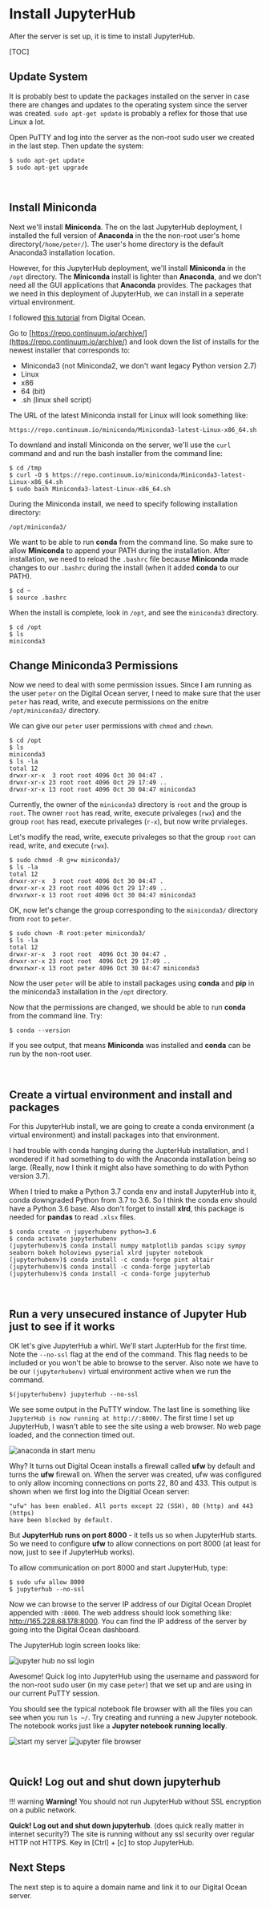 # Install JupyterHub

After the server is set up, it is time to install JupyterHub.

[TOC]

## Update System

It is probably best to update the packages installed on the server in case there are changes and updates to the operating system since the server was created. ```sudo apt-get update``` is probably a reflex for those that use Linux a lot. 

Open PuTTY and log into the server as the non-root sudo user we created in the last step. Then update the system:

```text
$ sudo apt-get update
$ sudo apt-get upgrade
```

<br>

## Install Miniconda

Next we'll install **Miniconda**. The on the last JupyterHub deployment, I installed the full version of **Anaconda** in the the non-root user's home directory(```/home/peter/```). The user's home directory is the default Anaconda3 installation location. 

However, for this JupyterHub deployment, we'll install **Miniconda** in the ```/opt``` directory. The **Miniconda** install is lighter than **Anaconda**, and we don't need all the GUI applications that **Anaconda** provides. The packages that we need in this deployment of JupyterHub, we can install in a seperate virtual environment. 

I followed [this tutorial](https://www.digitalocean.com/community/tutorials/how-to-install-the-anaconda-python-distribution-on-ubuntu-16-04) from Digital Ocean.

Go to [https://repo.continuum.io/archive/](https://repo.continuum.io/archive/) and look down the list of installs for the newest installer that corresponds to:

 * Miniconda3 (not Miniconda2, we don't want legacy Python version 2.7)
 * Linux
 * x86
 * 64 (bit)
 * .sh (linux shell script)

The URL of the latest Miniconda install for Linux will look something like:

```text
https://repo.continuum.io/miniconda/Miniconda3-latest-Linux-x86_64.sh
```

To downland and install Miniconda on the server, we'll use the ```curl``` command and and run the bash installer from the command line:

```text
$ cd /tmp
$ curl -O $ https://repo.continuum.io/miniconda/Miniconda3-latest-Linux-x86_64.sh
$ sudo bash Miniconda3-latest-Linux-x86_64.sh
```

During the Miniconda install, we need to specify following installation directory:

```text
/opt/miniconda3/
```

We want to be able to run **conda** from the command line. So make sure to allow **Miniconda** to append your PATH during the installation. After installation, we need to reload the ```.bashrc``` file because **Miniconda** made changes to our ```.bashrc``` during the install (when it added **conda** to our PATH).

```text
$ cd ~
$ source .bashrc
```

When the install is complete,  look in ```/opt```, and see the ```miniconda3``` directory.

```text
$ cd /opt
$ ls
miniconda3
```

## Change Miniconda3 Permissions

Now we need to deal with some permission issues. Since I am running as the user ```peter``` on the Digital Ocean server, I need to make sure that the user ```peter``` has read, write, and execute permissions on the enitre ```/opt/miniconda3/``` directory.

We can give our ```peter``` user permissions with ```chmod``` and ```chown```.

```text
$ cd /opt
$ ls
miniconda3
$ ls -la
total 12
drwxr-xr-x  3 root root 4096 Oct 30 04:47 .
drwxr-xr-x 23 root root 4096 Oct 29 17:49 ..
drwxr-xr-x 13 root root 4096 Oct 30 04:47 miniconda3
```

Currently, the owner of the ```miniconda3``` directory is ```root``` and the group is ```root```. The owner ```root``` has read, write, execute privaleges (```rwx```) and the group ```root``` has read, execute privaleges (```r-x```), but now write prvialeges.

Let's modify the read, write, execute privaleges so that the group ```root``` can read, write, and execute (```rwx```).

```text
$ sudo chmod -R g+w miniconda3/
$ ls -la
total 12
drwxr-xr-x  3 root root 4096 Oct 30 04:47 .
drwxr-xr-x 23 root root 4096 Oct 29 17:49 ..
drwxrwxr-x 13 root root 4096 Oct 30 04:47 miniconda3
```

OK, now let's change the group corresponding to the ```miniconda3/``` directory from ```root``` to ```peter```.

```text
$ sudo chown -R root:peter miniconda3/
$ ls -la
total 12
drwxr-xr-x  3 root root  4096 Oct 30 04:47 .
drwxr-xr-x 23 root root  4096 Oct 29 17:49 ..
drwxrwxr-x 13 root peter 4096 Oct 30 04:47 miniconda3
```

Now the user ```peter``` will be able to install packages using **conda** and **pip** in the miniconda3 installation in the ```/opt``` directory.

Now that the permissions are changed, we should be able to run **conda** from the command line. Try:

```
$ conda --version
```

If you see output, that means **Miniconda** was installed and **conda** can be run by the non-root user.

<br>

## Create a virtual environment and install and packages

For this JupyterHub install, we are going to create a conda environment (a virtual environment) and install packages into that environment. 

I had trouble with conda hanging during the JupterHub installation, and I wondered if it had something to do with the Anaconda installation being so large. (Really, now I think it might also have something to do with Python version 3.7). 

When I tried to make a Python 3.7 conda env and install JupyterHub into it, conda downgraded Python from 3.7 to 3.6. So I think the conda env should have a Python 3.6 base. Also don't forget to install **xlrd**, this package is needed for **pandas** to read ```.xlsx``` files. 

```text
$ conda create -n jupyerhubenv python=3.6
$ conda activate jupyterhubenv
(jupyterhubenv)$ conda install numpy matplotlib pandas scipy sympy seaborn bokeh holoviews pyserial xlrd jupyter notebook 
(jupyterhubenv)$ conda install -c conda-forge pint altair
(jupyterhubenv)$ conda install -c conda-forge jupyterlab
(jupyterhubenv)$ conda install -c conda-forge jupyterhub
```

<br>

## Run a very unsecured instance of Jupyter Hub just to see if it works

OK let's give JupyterHub a whirl. We'll start JupterHub for the first time. Note the ```--no-ssl``` flag at the end of the command. This flag needs to be included or you won't be able to browse to the server. Also note we have to be our ```(jupyterhubenv)``` virtual environment active when we run the command. 

```text
$(jupyterhubenv) jupyterhub --no-ssl
```

We see some output in the PuTTY window. The last line is something like ```JupyterHub is now running at http://:8000/```. The first time I set up JupyterHub, I wasn't able to see the site using a web browser. No web page loaded, and the connection timed out.

![anaconda in start menu](images/site_can't_be_reached.png)

Why? It turns out Digital Ocean installs a firewall called **ufw** by default and turns the **ufw** firewall on. When the server was created, ufw was configured to only allow incoming connections on ports 22, 80 and 433. This output is shown when we first log into the Digitial Ocean server:

```text
"ufw" has been enabled. All ports except 22 (SSH), 80 (http) and 443 (https)
have been blocked by default.
```

But **JupyterHub runs on port 8000** - it tells us so when JupyterHub starts. So we need to configure **ufw** to allow connections on port 8000 (at least for now, just to see if JupyterHub works). 

To allow communication on port 8000 and start JupyterHub, type:

```text
$ sudo ufw allow 8000
$ jupyterhub --no-ssl
```

Now we can browse to the server IP address of our Digital Ocean Droplet appended with ```:8000```. The web address should look something like: http://165.228.68.178:8000. You can find the IP address of the server by going into the Digital Ocean dashboard. 

The JupyterHub login screen looks like:

![jupyter hub no ssl login](images/jupyterhub_no_ssl_login.png)

Awesome! Quick log into JupyterHub using the username and password for the non-root sudo user (in my case ```peter```) that we set up and are using in our current PuTTY session. 

You should see the typical notebook file browser with all the files you can see when you run ```ls ~/```. Try creating and running a new Jupyter notebook. The notebook works just like a **Jupyter notebook running locally**.

![start my server](images/start_my_server.PNG)
![jupyter file browser](images/jupyter_file_browser.PNG)

<br>

## Quick! Log out and shut down jupyterhub

!!! warning
    <strong>Warning!</strong> You should not run JupyterHub without SSL encryption on a public network.

**Quick! Log out and shut down jupyterhub**. (does quick really matter in internet security?) The site is running without any ssl security over regular HTTP not HTTPS. Key in [Ctrl] + [c] to stop JupyterHub.

## Next Steps

The next step is to aquire a domain name and link it to our Digital Ocean server.

<br>
